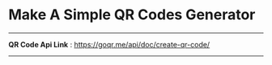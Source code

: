 # Make A Simple QR Codes Generator

---

**QR Code Api Link** : <https://goqr.me/api/doc/create-qr-code/>

***
